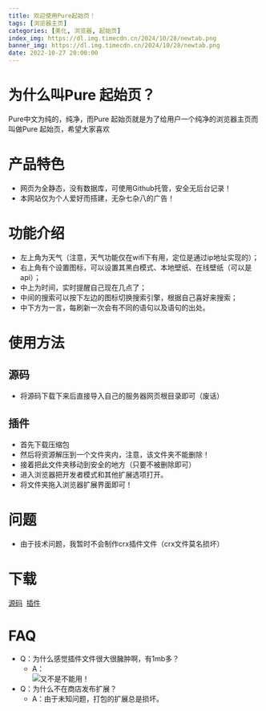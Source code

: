 ```yaml
---
title: 欢迎使用Pure起始页！
tags: [浏览器主页]
categories: [美化, 浏览器, 起始页]
index_img: https://dl.img.timecdn.cn/2024/10/28/newtab.png
banner_img: https://dl.img.timecdn.cn/2024/10/28/newtab.png
date: 2022-10-27 20:00:00
---
```


# 为什么叫Pure 起始页？
Pure中文为纯的，纯净，而Pure 起始页就是为了给用户一个纯净的浏览器主页而叫做Pure 起始页，希望大家喜欢
<!-- more -->

# 产品特色
- 网页为全静态，没有数据库，可使用Github托管，安全无后台记录！
- 本网站仅为个人爱好而搭建，无杂七杂八的广告！

# 功能介绍
- 左上角为天气（注意，天气功能仅在wifi下有用，定位是通过ip地址实现的）；
- 右上角有个设置图标，可以设置其黑白模式、本地壁纸、在线壁纸（可以是api）；
- 中上为时间，实时提醒自己现在几点了；
- 中间的搜索可以按下左边的图标切换搜索引擎，根据自己喜好来搜索；
- 中下方为一言，每刷新一次会有不同的语句以及语句的出处。

# 使用方法
## 源码
- 将源码下载下来后直接导入自己的服务器网页根目录即可（废话）

## 插件
- 首先下载压缩包
- 然后将资源解压到一个文件夹内，注意，该文件夹不能删除！
- 接着把此文件夹移动到安全的地方（只要不被删除即可）
- 进入浏览器把开发者模式和其他扩展选项打开。
- 将文件夹拖入浏览器扩展界面即可！

# 问题
- 由于技术问题，我暂时不会制作crx插件文件（crx文件莫名损坏）

# 下载
<a class="btn" href="https://github.com/xiaoji235/Pure-Newtab/" title="源码">源码</a>&nbsp;&nbsp;<a class="btn" href="https://github.com/xiaoji235/Pure-Newtab-Extension" title="插件">插件</a>

# FAQ
- Q：为什么感觉插件文件很大很臃肿啊，有1mb多？
  - A：<br>![又不是不能用！](https://raw.githubusercontent.com/xiaoji235/trash-bin/master/xpoet%E5%9B%BE%E5%BA%8A/useless.jpg)
- Q：为什么不在商店发布扩展？
  - A：由于未知问题，打包的扩展总是损坏。

